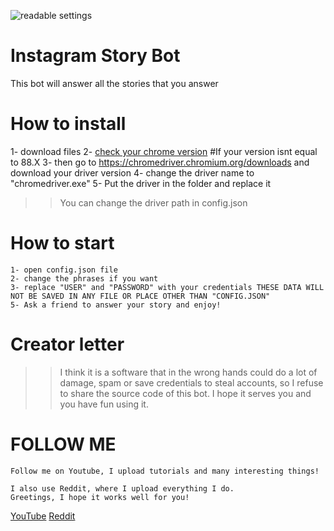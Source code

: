 ![readable settings](https://i.ibb.co/09ckR4S/Insta-Story-Bot.png)


# Instagram Story Bot
This bot will answer all the stories that you answer

# How to install

1- download files
2- [check your chrome version](https://prnt.sc/ybtskp)
#If your version isnt equal to 88.X
3- then go to https://chromedriver.chromium.org/downloads and download your driver version
4- change the driver name to "chromedriver.exe"
5- Put the driver in the folder and replace it

>>You can change the driver path in config.json


# How to start
```
1- open config.json file
2- change the phrases if you want
3- replace "USER" and "PASSWORD" with your credentials THESE DATA WILL NOT BE SAVED IN ANY FILE OR PLACE OTHER THAN "CONFIG.JSON"
5- Ask a friend to answer your story and enjoy!
```
# Creator letter

>>I think it is a software that in the wrong hands could do a lot of damage, spam or save credentials to steal accounts, so I refuse to share the source code of this bot. I hope it serves you and you have fun using it.

# FOLLOW ME

```
Follow me on Youtube, I upload tutorials and many interesting things!

I also use Reddit, where I upload everything I do.
Greetings, I hope it works well for you!

```
[YouTube](https://www.youtube.com/user/leocub58)
[Reddit](https://www.reddit.com/user/leocub58)
